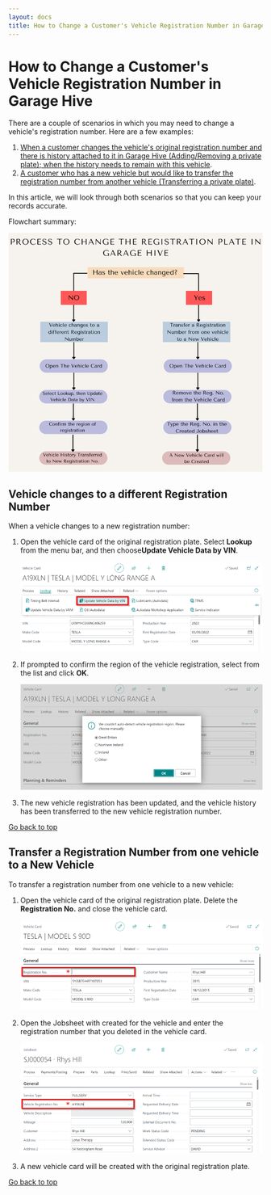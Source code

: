 ```yaml
---
layout: docs
title: How to Change a Customer's Vehicle Registration Number in Garage Hive
---
```


<a name="top"></a>

# How to Change a Customer's Vehicle Registration Number in Garage Hive
There are a couple of scenarios in which you may need to change a vehicle's registration number. Here are a few examples:

1. [When a customer changes the vehicle's original registration number and there is history attached to it in Garage Hive (Adding/Removing a private plate); when the history needs to remain with this vehicle](#vehicle-changes-to-a-different-registration-number).
2. [A customer who has a new vehicle but would like to transfer the registration number from another vehicle (Transferring a private plate)](#transfer-a-registration-number-from-one-vehicle-to-a-new-vehicle). 

In this article, we will look through both scenarios so that you can keep your records accurate.


Flowchart summary:

   ![](media/change-registration-number.png)

## Vehicle changes to a different Registration Number
When a vehicle changes to a new registration number:
1. Open the vehicle card of the original registration plate. Select **Lookup** from the menu bar, and then choose**Update Vehicle Data by VIN**.

   ![](media/change-registration-number1.png)

2. If prompted to confirm the region of the vehicle registration, select from the list and click **OK**.

   ![](media/change-registration-number2.png)

3. The new vehicle registration has been updated, and the vehicle history has been transferred to the new vehicle registration number.


[Go back to top](#top)

## Transfer a Registration Number from one vehicle to a New Vehicle
To transfer a registration number from one vehicle to a new vehicle:
1. Open the vehicle card of the original registration plate. Delete the **Registration No.** and close the vehicle card.

   ![](media/change-registration-number3.png)

2. Open the Jobsheet with created for the vehicle and enter the registration number that you deleted in the vehicle card.

   ![](media/change-registration-number4.png)

3. A new vehicle card will be created with the original registration plate.


[Go back to top](#top)